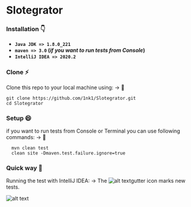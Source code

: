 # Slotegrator 

### Installation :point_down:

 - **`Java JDK => 1.8.0_221`** <br>
 - **`maven => 3.0` <b>(_if you want to run tests from Console_)</b>** <br>
 - **`IntelliJ IDEA => 2020.2`**

### Clone :zap:


Clone this repo to your local machine using: -> :eyes:

```
git clone https://github.com/1nk1/Slotegrator.git
cd Slotegrator
```

### Setup :smile:

if you want to run tests from Console or Terminal you can use following commands: -> :eyes:

```
  mvn clean test
  clean site -Dmaven.test.failure.ignore=true
```
 
 ### Quick way :rocket:
 Running the test with IntelliJ IDEA: ->
 The ![alt text](https://www.jetbrains.com/help/img/idea/2020.2/artwork.studio.icons.shell.toolbar.run.png)gutter icon marks new tests.
 
 
 ![alt text](https://i.ibb.co/hyw3zKV/run-test.png)<br>
 
 
